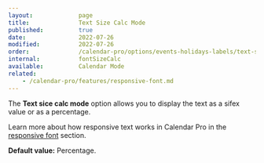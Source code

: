 ```yaml
---
layout:             page
title:              Text Size Calc Mode
published:          true
date:               2022-07-26
modified:           2022-07-26
order:              /calendar-pro/options/events-holidays-labels/text-size-calc-mode
internal:           fontSizeCalc
available:          Calendar Mode
related:
    - /calendar-pro/features/responsive-font.md
---
```

The **Text sice calc mode** option allows you to display the text as a sifex value or as a percentage.

Learn more about how responsive text works in Calendar Pro in the [responsive font](../../features/responsive-font.md) section.

**Default value:** Percentage.